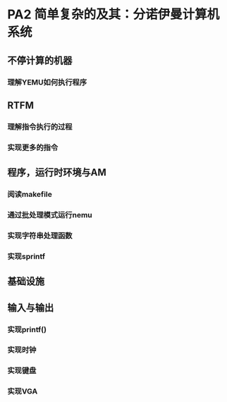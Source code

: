# PA2 简单复杂的及其：分诺伊曼计算机系统
## 不停计算的机器
### 理解YEMU如何执行程序
## RTFM
### 理解指令执行的过程
### 实现更多的指令
## 程序，运行时环境与AM
### 阅读makefile
### 通过批处理模式运行nemu
### 实现字符串处理函数
### 实现sprintf

## 基础设施
## 输入与输出
### 实现printf()
### 实现时钟
### 实现键盘
### 实现VGA
